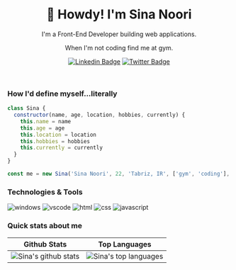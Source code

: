 <h1 align="center">🥷 Howdy! I'm Sina Noori</h1>

<p align="center">
I'm a Front-End Developer building web applications. 
</p>

<p align="center">When I'm not coding find me at gym.</p>

<div align="center">

[![Linkedin Badge](https://img.shields.io/badge/-sina-silver-0077b5?style=flat-square&logo=Linkedin&logoColor=white&link=https://www.linkedin.com/in/sina-silver/)](https://www.linkedin.com/in/sina-silver/)
[![Twitter Badge](https://img.shields.io/badge/-sina-silver-1da1f2?style=flat-square&label&logo=Telegram&logoColor=white&link=https://telegram.com/sina_silver)](https://telegram.com/sina_silver)

</div>

<br />

### How I'd define myself...literally

```js
class Sina {
  constructor(name, age, location, hobbies, currently) {
    this.name = name
    this.age = age
    this.location = location
    this.hobbies = hobbies
    this.currently = currently
  }
}

const me = new Sina('Sina Noori', 22, 'Tabriz, IR', ['gym', 'coding'], { studying: ['Deep JavaScript', 'ReactJS'] })
```

### Technologies & Tools

![windows](https://img.shields.io/badge/OS-Windows-informational?style=flat-square&logo=windows&logoColor=white&color=fd5c63)
![vscode](https://img.shields.io/badge/Editor-VsCode-informational?style=flat-square&logo=visual-studio-code&logoColor=white&color=fd5c63)
![html](https://img.shields.io/badge/Code-HTML5-informational?style=flat-square&logo=html5&logoColor=white&color=fd5c63)
![css](https://img.shields.io/badge/Code-CSS-informational?style=flat-square&logo=CSS3&logoColor=white&color=fd5c63)
![javascript](https://img.shields.io/badge/Code-JavaScript-informational?style=flat-square&logo=javascript&logoColor=white&color=fd5c63)
### Quick stats about me

| Github Stats                                                                                                                                                                                    | Top Languages                                                                                                                                                                                                              |
| ----------------------------------------------------------------------------------------------------------------------------------------------------------------------------------------------- | -------------------------------------------------------------------------------------------------------------------------------------------------------------------------------------------------------------------------- |
| ![Sina's github stats](https://github-readme-stats.vercel.app/api?username=sinasilverorg&show_icons=true&title_color=fd5c63&icon_color=fd5c63&text_color=9f9f9f&bg_color=151515&count_private=true) | ![Sina's top languages](https://github-readme-stats.vercel.app/api/top-langs/?username=sinasilverorg&show_icons=true&title_color=fd5c63&icon_color=fd5c63&text_color=9f9f9f&bg_color=151515&count_private=true&layout=compact)
